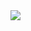 <img src="https://capsule-render.vercel.app/api?type=Waving&color=auto&height=300&section=header&text=Welcome%hello&fontSize=60"/>

